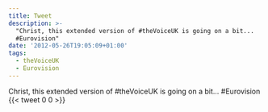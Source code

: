 ```yaml
---
title: Tweet
description: >-
  "Christ, this extended version of #theVoiceUK is going on a bit...
  #Eurovision"
date: '2012-05-26T19:05:09+01:00'
tags:
  - theVoiceUK
  - Eurovision
---
```

Christ, this extended version of #theVoiceUK is going on a bit... #Eurovision
      {{< tweet 0 0 >}}
    
